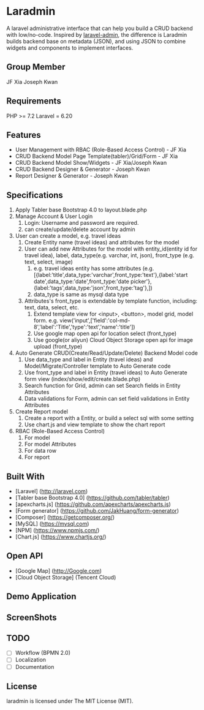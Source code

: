 # Laradmin

A laravel administrative interface that can help you build a CRUD backend with low/no-code. Inspired by [laravel-admin](https://laravel-admin.org/docs/en/), the difference is Laradmin builds backend base on metadata (JSON), and using JSON to combine widgets and components to implement interfaces.

## Group Member
JF Xia
Joseph Kwan

## Requirements
PHP >= 7.2
Laravel = 6.20

## Features
- User Management with RBAC (Role-Based Access Control) - JF Xia
- CRUD Backend Model Page Template(tabler)/Grid/Form - JF Xia
- CRUD Backend Model Show/Widgets - JF Xia/Joseph Kwan
- CRUD Backend Designer & Generator - Joseph Kwan
- Report Designer & Generator - Joseph Kwan

## Specifications
1. Apply Tabler base Bootstrap 4.0 to layout.blade.php
2. Manage Account & User Login
   1. Login: Username and password are required.
   2. can create/update/delete account by admin
3. User can create a model, e.g. travel ideas
   1. Create Entity name (travel ideas) and attributes for the model
   2. User can add new Attributes for the model with entity_id(entity id for travel idea), label, data_type(e.g. varchar, int, json), front_type (e.g. text, select, image)
      1. e.g. travel ideas entity has some attributes (e.g. [{label:'title',data_type:'varchar',front_type:'text'},{label:'start date',data_type:'date',front_type:'date picker'},{label:'tags',data_type:'json',front_type:'tag'},])
      2. data_type is same as mysql data type
   3. Attributes's front_type is extendable by template function, including: text, data, select, etc.
      1. Extend template view for \<input\>, \<button\>, model grid, model form. 
        e.g. view('input',['field':'col-md-8','label':'Title','type':'text','name':'title'])
      2. Use google map open api for location select (front_type)
      3. Use google(or aliyun) Cloud Object Storage open api for image upload (front_type)
4. Auto Generate CRUD(Create/Read/Update/Delete) Backend Model code
   1. Use data_type and label in Entity (travel ideas) and Model/Migrate/Controller template to Auto Generate code
   2. Use front_type and label in Entity (travel ideas) to Auto Generate form view (index/show/edit/create.blade.php)
   3. Search function for Grid, admin can set Search fields in Entity Attributes
   4. Data validations for Form, admin can set field validations in Entity Attributes
5. Create Report model 
   1. Create a report with a Entity, or build a select sql with some setting 
   2. Use chart.js and view template to show the chart report
6. RBAC (Role-Based Access Control)
   1. For model
   2. For model Attributes
   3. For data row
   4. For report

## Built With
- [Laravel] (http://laravel.com)
- [Tabler base Bootstrap 4.0] (https://github.com/tabler/tabler)
- [apexcharts.js] (https://github.com/apexcharts/apexcharts.js)
- [Form generator] (https://github.com/JakHuang/form-generator)
- [Composer] (https://getcomposer.org/)
- [MySQL] (https://mysql.com)
- [NPM] (https://www.npmjs.com/)
- [Chart.js] (https://www.chartjs.org/)

## Open API
- [Google Map] (http://Google.com)
- [Cloud Object Storage] (Tencent Cloud)

## Demo Application

## ScreenShots

## TODO
- [ ] Workflow (BPMN 2.0) 
- [ ] Localization 
- [ ] Documentation 

## License
laradmin is licensed under The MIT License (MIT).
